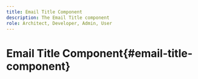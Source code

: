 ```yaml
---
title: Email Title Component
description: The Email Title component
role: Architect, Developer, Admin, User
---
```


# Email Title Component{#email-title-component}
